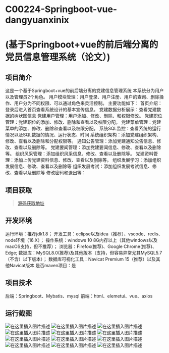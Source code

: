 # C00224-Springboot-vue-dangyuanxinix
# (基于Springboot+vue的前后端分离的党员信息管理系统（论文）)

## 项目简介

这是一个基于Springboot+vue的前后端分离的党建信息管理系统
本系统分为用户以及管理员2个角色。
用户模块管理：用户登录、用户注册、用户的查询、删除操作、用户分为不同权限、可以通过角色来灵活控制。
主要功能如下：
首页介绍：登录后进入首页查看系统设计的基本宣传信息。
党建数据分析展示：查看党建数据的树状图信息
党建用户管理：用户添加、修改、删除、和权限修改。
党建职位管理：党建职位的添加、修改、删除和查看以及权限分配。
党建菜单管理：党建菜单的添加、修改、删除和查看以及权限分配。
系统SQL监控：查看系统的运行情况以及SQL数据的情况、运行状态、时间
系统组织架构：添加党建组织架构、修改、查看以及删除和分配权限等。
通知公告管理：添加党建通知公告信息、修改、查看以及删除等。
党建要闻管理：添加党建要闻信息、修改、查看以及删除等。
组织风采管理：添加组织风采信息、修改、查看以及删除等。
党建资料管理：添加上传党建资料信息、修改、查看以及删除等。
组织发展学习：添加组织发展信息、修改、查看以及删除等
组织发展考试：添加组织发展考试信息、修改、查看以及删除等
修改密码和退出等：


## 项目获取
> [源码获取地址](http://www.manoncode.cn/details?id=224)

 
## 开发环境

运行环境：推荐jdk1.8；
开发工具：eclipse以及idea（推荐）、vscode、redis、node环境（16.X）；
操作系统：windows 10 8G内存以上（其他windows以及macOS支持，但不推荐）；
浏览器：Firefox(推荐)、Google Chrome(推荐)、Edge;
数据库：MySQL8.0(推荐)及其他版本（支持，但容易异常尤其MySQL5.7（不含）以下版本）；
数据库可视化工具：Navicat Premium 15（推荐）以及其他Navicat版本
是否maven项目：是

## 项目技术
 
后端：Springboot、Mybatis、mysql
前端：html、elemetui、vue、axios



## 运行截图
![在这里插入图片描述](https://img-blog.csdnimg.cn/direct/2fadfcf6dcf04fb58445694bf048b14c.png#pic_center)
![在这里插入图片描述](https://img-blog.csdnimg.cn/direct/af710c6d474e48e0b19b934dd9392df5.png#pic_center)
![在这里插入图片描述](https://img-blog.csdnimg.cn/direct/1d3639f49ead48e3a04fc2c78e61d091.png#pic_center)
![在这里插入图片描述](https://img-blog.csdnimg.cn/direct/65b6fece540b4b8b9646b8bef9b09563.png#pic_center)
![在这里插入图片描述](https://img-blog.csdnimg.cn/direct/d20cc322a0d2458b96e20d27e6d5f2d9.png#pic_center)
![在这里插入图片描述](https://img-blog.csdnimg.cn/direct/35471a7585e0445b8d780e71629c2dd9.png#pic_center)
![在这里插入图片描述](https://img-blog.csdnimg.cn/direct/52077f4a5c194fc1b2d71ab01335f889.png#pic_center)
![在这里插入图片描述](https://img-blog.csdnimg.cn/direct/32e86bc1898b43edb32cfcdeb62dffcc.png#pic_center)
![在这里插入图片描述](https://img-blog.csdnimg.cn/direct/906b042a8ea54700be8abd938e20cf71.png#pic_center)
![在这里插入图片描述](https://img-blog.csdnimg.cn/direct/53a6c5c83cff410a955c2041f2de5c70.png#pic_center)
![在这里插入图片描述](https://img-blog.csdnimg.cn/direct/b4fa4be324ad483b91928cd40e9c96ee.png#pic_center)
![在这里插入图片描述](https://img-blog.csdnimg.cn/direct/91b963de1298467e93b3b8652e5056f0.png#pic_center)

